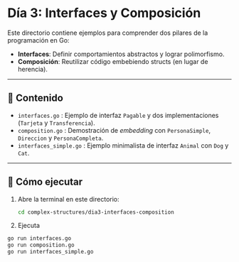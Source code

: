 # Día 3: Interfaces y Composición

Este directorio contiene ejemplos para comprender dos pilares de la programación en Go:

- **Interfaces**: Definir comportamientos abstractos y lograr polimorfismo.  
- **Composición**: Reutilizar código embebiendo structs (en lugar de herencia).

---

## 📁 Contenido

- `interfaces.go`           : Ejemplo de interfaz `Pagable` y dos implementaciones (`Tarjeta` y `Transferencia`).  
- `composition.go`          : Demostración de *embedding* con `PersonaSimple`, `Direccion` y `PersonaCompleta`.  
- `interfaces_simple.go`    : Ejemplo minimalista de interfaz `Animal` con `Dog` y `Cat`.  

---

## 🚀 Cómo ejecutar

1. Abre la terminal en este directorio:  
   ```bash
   cd complex-structures/dia3-interfaces-composition

2. Ejecuta
 ```bash
 go run interfaces.go
 go run composition.go
 go run interfaces_simple.go
